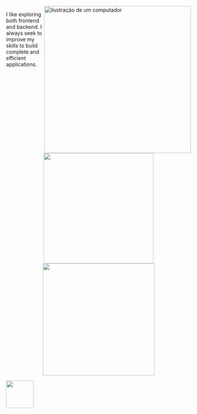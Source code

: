<img src="https://raw.githubusercontent.com/MicaelliMedeiros/micaellimedeiros/master/image/computer-illustration.png" alt="ilustração de um computador" min-width="400px" max-width="400px" width="400px" align="right">

<p align="left"> 
I like exploring both frontend and backend. I always seek to improve my skills to build complete and efficient applications.
</p>
<br>
<p align="center">
  <img width="300" src="https://skillicons.dev/icons?i=js,ts,react,nodejs,go,cs,dotnet,git&theme=dark"
  
</p>
  <img width="305" src="https://github-readme-stats.vercel.app/api?username=rajssq&theme=midnight-purple&show_icons=true">

  [<img width="75" align src="https://img.shields.io/badge/LinkedIn-0077B5?style=for-the-badge&logo=linkedin&logoColor=white">](https://www.linkedin.com/in/raissanazar%C3%A9/)
  
